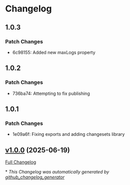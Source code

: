 # Changelog

## 1.0.3

### Patch Changes

- 6c98155: Added new maxLogs property

## 1.0.2

### Patch Changes

- 736ba74: Attempting to fix publishing

## 1.0.1

### Patch Changes

- 1e09a6f: Fixing exports and adding changesets library

## [v1.0.0](https://github.com/stevenmckinnon/log-dumper/tree/v1.0.0) (2025-06-19)

[Full Changelog](https://github.com/stevenmckinnon/log-dumper/compare/195a97e07c8bb6382effb313fc26f6c8d57da7c4...v1.0.0)

\* _This Changelog was automatically generated by [github_changelog_generator](https://github.com/github-changelog-generator/github-changelog-generator)_
